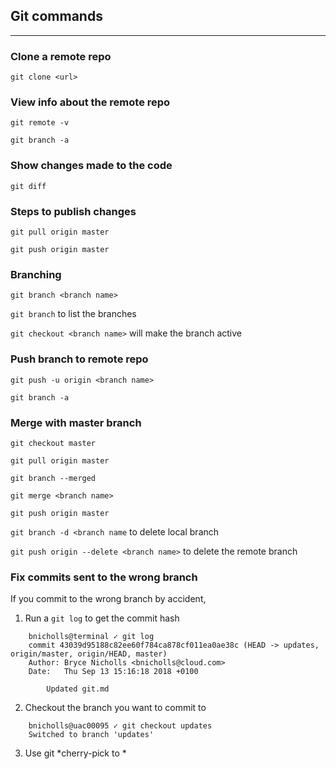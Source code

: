 ## Git commands
---
### Clone a remote repo
`git clone <url>`
### View info about the remote repo
`git remote -v` 

`git branch -a`

### Show changes made to the code
`git diff`

### Steps to publish changes
`git pull origin master`

`git push origin master`

### Branching
`git branch <branch name>`

`git branch` to list the branches

`git checkout <branch name>` will make the branch active

### Push branch to remote repo
`git push -u origin <branch name>`

`git branch -a`

### Merge with master branch
`git checkout master`

`git pull origin master`

`git branch --merged`

`git merge <branch name> `

`git push origin master`

`git branch -d <branch name` to delete local branch

`git push origin --delete <branch name>` to delete the remote branch

### Fix commits sent to the wrong branch

If you commit to the wrong branch by accident, 
1. Run a `git log` to get the commit hash
```
    bnicholls@terminal ✓ git log
    commit 43039d95188c82ee60f784ca878cf011ea0ae38c (HEAD -> updates, origin/master, origin/HEAD, master)
    Author: Bryce Nicholls <bnicholls@cloud.com>
    Date:   Thu Sep 13 15:16:18 2018 +0100

        Updated git.md
```
2. Checkout the branch you want to commit to
 

```
    bnicholls@uac00095 ✓ git checkout updates
    Switched to branch 'updates'
```
3. Use git *cherry-pick to *
